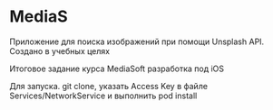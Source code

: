 # MediaS
Приложение для поиска изображений при помощи Unsplash API. Создано в учебных целях

Итоговое задание курса MediaSoft разработка под iOS

Для запуска. git clone, указать Access Key в файле Services/NetworkService и выполнить pod install
